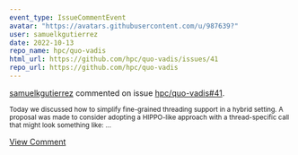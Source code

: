 ```yaml
---
event_type: IssueCommentEvent
avatar: "https://avatars.githubusercontent.com/u/987639?"
user: samuelkgutierrez
date: 2022-10-13
repo_name: hpc/quo-vadis
html_url: https://github.com/hpc/quo-vadis/issues/41
repo_url: https://github.com/hpc/quo-vadis
---
```


<a href='https://github.com/samuelkgutierrez' target='_blank'>samuelkgutierrez</a> commented on issue <a href='https://github.com/hpc/quo-vadis/issues/41' target='_blank'>hpc/quo-vadis#41</a>.

<small>Today we discussed how to simplify fine-grained threading support in a hybrid setting. A proposal was made to consider adopting a HIPPO-like approach with a thread-specific call that might look something like:...</small>

<a href='https://github.com/hpc/quo-vadis/issues/41' target='_blank'>View Comment</a>